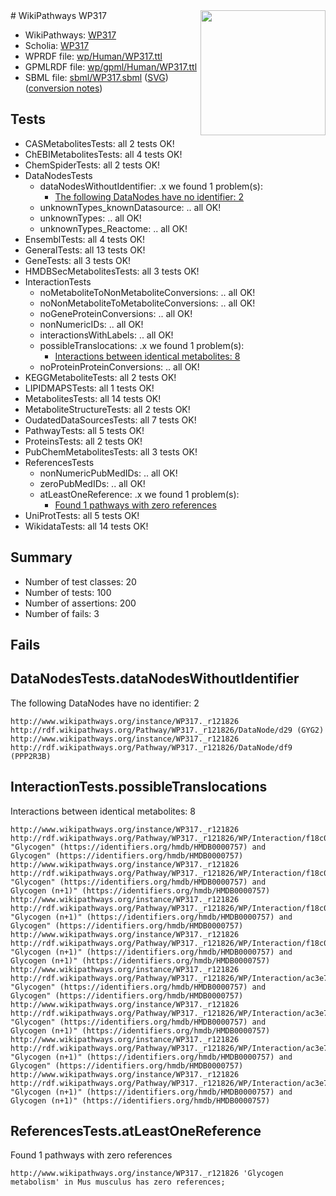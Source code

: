 <img style="float: right; width: 200px" src="../logo.png" />
# WikiPathways WP317

* WikiPathways: [WP317](https://identifiers.org/wikipathways:WP317)
* Scholia: [WP317](https://scholia.toolforge.org/wikipathways/WP317)
* WPRDF file: [wp/Human/WP317.ttl](../wp/Human/WP317.ttl)
* GPMLRDF file: [wp/gpml/Human/WP317.ttl](../wp/gpml/Human/WP317.ttl)
* SBML file: [sbml/WP317.sbml](../sbml/WP317.sbml) ([SVG](../sbml/WP317.svg)) ([conversion notes](../sbml/WP317.txt))

## Tests
* CASMetabolitesTests: all 2 tests OK!
* ChEBIMetabolitesTests: all 4 tests OK!
* ChemSpiderTests: all 2 tests OK!
* DataNodesTests
    * dataNodesWithoutIdentifier: .x we found 1 problem(s):
        * [The following DataNodes have no identifier: 2](#d2d32fa1)
    * unknownTypes_knownDatasource: .. all OK!
    * unknownTypes: .. all OK!
    * unknownTypes_Reactome: .. all OK!
* EnsemblTests: all 4 tests OK!
* GeneralTests: all 13 tests OK!
* GeneTests: all 3 tests OK!
* HMDBSecMetabolitesTests: all 3 tests OK!
* InteractionTests
    * noMetaboliteToNonMetaboliteConversions: .. all OK!
    * noNonMetaboliteToMetaboliteConversions: .. all OK!
    * noGeneProteinConversions: .. all OK!
    * nonNumericIDs: .. all OK!
    * interactionsWithLabels: .. all OK!
    * possibleTranslocations: .x we found 1 problem(s):
        * [Interactions between identical metabolites: 8](#d59038cb)
    * noProteinProteinConversions: .. all OK!
* KEGGMetaboliteTests: all 2 tests OK!
* LIPIDMAPSTests: all 1 tests OK!
* MetabolitesTests: all 14 tests OK!
* MetaboliteStructureTests: all 2 tests OK!
* OudatedDataSourcesTests: all 7 tests OK!
* PathwayTests: all 5 tests OK!
* ProteinsTests: all 2 tests OK!
* PubChemMetabolitesTests: all 3 tests OK!
* ReferencesTests
    * nonNumericPubMedIDs: .. all OK!
    * zeroPubMedIDs: .. all OK!
    * atLeastOneReference: .x we found 1 problem(s):
        * [Found 1 pathways with zero references](#35eb778e)
* UniProtTests: all 5 tests OK!
* WikidataTests: all 14 tests OK!


## Summary

* Number of test classes: 20
* Number of tests: 100
* Number of assertions: 200
* Number of fails: 3

## Fails

<a name="d2d32fa1" />

## DataNodesTests.dataNodesWithoutIdentifier

The following DataNodes have no identifier: 2
```
http://www.wikipathways.org/instance/WP317._r121826 http://rdf.wikipathways.org/Pathway/WP317._r121826/DataNode/d29 (GYG2)
http://www.wikipathways.org/instance/WP317._r121826 http://rdf.wikipathways.org/Pathway/WP317._r121826/DataNode/df9 (PPP2R3B)
```

<a name="d59038cb" />

## InteractionTests.possibleTranslocations

Interactions between identical metabolites: 8
```
http://www.wikipathways.org/instance/WP317._r121826 http://rdf.wikipathways.org/Pathway/WP317._r121826/WP/Interaction/f18c0 "Glycogen" (https://identifiers.org/hmdb/HMDB0000757) and 
Glycogen" (https://identifiers.org/hmdb/HMDB0000757)
http://www.wikipathways.org/instance/WP317._r121826 http://rdf.wikipathways.org/Pathway/WP317._r121826/WP/Interaction/f18c0 "Glycogen" (https://identifiers.org/hmdb/HMDB0000757) and 
Glycogen (n+1)" (https://identifiers.org/hmdb/HMDB0000757)
http://www.wikipathways.org/instance/WP317._r121826 http://rdf.wikipathways.org/Pathway/WP317._r121826/WP/Interaction/f18c0 "Glycogen (n+1)" (https://identifiers.org/hmdb/HMDB0000757) and 
Glycogen" (https://identifiers.org/hmdb/HMDB0000757)
http://www.wikipathways.org/instance/WP317._r121826 http://rdf.wikipathways.org/Pathway/WP317._r121826/WP/Interaction/f18c0 "Glycogen (n+1)" (https://identifiers.org/hmdb/HMDB0000757) and 
Glycogen (n+1)" (https://identifiers.org/hmdb/HMDB0000757)
http://www.wikipathways.org/instance/WP317._r121826 http://rdf.wikipathways.org/Pathway/WP317._r121826/WP/Interaction/ac3e7 "Glycogen" (https://identifiers.org/hmdb/HMDB0000757) and 
Glycogen" (https://identifiers.org/hmdb/HMDB0000757)
http://www.wikipathways.org/instance/WP317._r121826 http://rdf.wikipathways.org/Pathway/WP317._r121826/WP/Interaction/ac3e7 "Glycogen" (https://identifiers.org/hmdb/HMDB0000757) and 
Glycogen (n+1)" (https://identifiers.org/hmdb/HMDB0000757)
http://www.wikipathways.org/instance/WP317._r121826 http://rdf.wikipathways.org/Pathway/WP317._r121826/WP/Interaction/ac3e7 "Glycogen (n+1)" (https://identifiers.org/hmdb/HMDB0000757) and 
Glycogen" (https://identifiers.org/hmdb/HMDB0000757)
http://www.wikipathways.org/instance/WP317._r121826 http://rdf.wikipathways.org/Pathway/WP317._r121826/WP/Interaction/ac3e7 "Glycogen (n+1)" (https://identifiers.org/hmdb/HMDB0000757) and 
Glycogen (n+1)" (https://identifiers.org/hmdb/HMDB0000757)
```

<a name="35eb778e" />

## ReferencesTests.atLeastOneReference

Found 1 pathways with zero references
```
http://www.wikipathways.org/instance/WP317._r121826 'Glycogen metabolism' in Mus musculus has zero references; 
```

